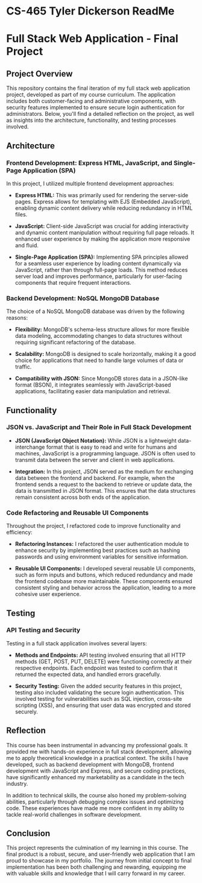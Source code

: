 # CS-465 Tyler Dickerson ReadMe
# Full Stack Web Application - Final Project

## Project Overview

This repository contains the final iteration of my full stack web application project, developed as part of my course curriculum. The application includes both customer-facing and administrative components, with security features implemented to ensure secure login authentication for administrators. Below, you'll find a detailed reflection on the project, as well as insights into the architecture, functionality, and testing processes involved.

## **Architecture**

### **Frontend Development: Express HTML, JavaScript, and Single-Page Application (SPA)**

In this project, I utilized multiple frontend development approaches:

- **Express HTML:** This was primarily used for rendering the server-side pages. Express allows for templating with EJS (Embedded JavaScript), enabling dynamic content delivery while reducing redundancy in HTML files.
  
- **JavaScript:** Client-side JavaScript was crucial for adding interactivity and dynamic content manipulation without requiring full page reloads. It enhanced user experience by making the application more responsive and fluid.

- **Single-Page Application (SPA):** Implementing SPA principles allowed for a seamless user experience by loading content dynamically via JavaScript, rather than through full-page loads. This method reduces server load and improves performance, particularly for user-facing components that require frequent interactions.

### **Backend Development: NoSQL MongoDB Database**

The choice of a NoSQL MongoDB database was driven by the following reasons:

- **Flexibility:** MongoDB's schema-less structure allows for more flexible data modeling, accommodating changes to data structures without requiring significant refactoring of the database.
  
- **Scalability:** MongoDB is designed to scale horizontally, making it a good choice for applications that need to handle large volumes of data or traffic.
  
- **Compatibility with JSON:** Since MongoDB stores data in a JSON-like format (BSON), it integrates seamlessly with JavaScript-based applications, facilitating easier data manipulation and retrieval.

## **Functionality**

### **JSON vs. JavaScript and Their Role in Full Stack Development**

- **JSON (JavaScript Object Notation):** While JSON is a lightweight data-interchange format that is easy to read and write for humans and machines, JavaScript is a programming language. JSON is often used to transmit data between the server and client in web applications.

- **Integration:** In this project, JSON served as the medium for exchanging data between the frontend and backend. For example, when the frontend sends a request to the backend to retrieve or update data, the data is transmitted in JSON format. This ensures that the data structures remain consistent across both ends of the application.

### **Code Refactoring and Reusable UI Components**

Throughout the project, I refactored code to improve functionality and efficiency:

- **Refactoring Instances:** I refactored the user authentication module to enhance security by implementing best practices such as hashing passwords and using environment variables for sensitive information.
  
- **Reusable UI Components:** I developed several reusable UI components, such as form inputs and buttons, which reduced redundancy and made the frontend codebase more maintainable. These components ensured consistent styling and behavior across the application, leading to a more cohesive user experience.

## **Testing**

### **API Testing and Security**

Testing in a full stack application involves several layers:

- **Methods and Endpoints:** API testing involved ensuring that all HTTP methods (GET, POST, PUT, DELETE) were functioning correctly at their respective endpoints. Each endpoint was tested to confirm that it returned the expected data, and handled errors gracefully.

- **Security Testing:** Given the added security features in this project, testing also included validating the secure login authentication. This involved testing for vulnerabilities such as SQL injection, cross-site scripting (XSS), and ensuring that user data was encrypted and stored securely.

## **Reflection**

This course has been instrumental in advancing my professional goals. It provided me with hands-on experience in full stack development, allowing me to apply theoretical knowledge in a practical context. The skills I have developed, such as backend development with MongoDB, frontend development with JavaScript and Express, and secure coding practices, have significantly enhanced my marketability as a candidate in the tech industry.

In addition to technical skills, the course also honed my problem-solving abilities, particularly through debugging complex issues and optimizing code. These experiences have made me more confident in my ability to tackle real-world challenges in software development.

## **Conclusion**

This project represents the culmination of my learning in this course. The final product is a robust, secure, and user-friendly web application that I am proud to showcase in my portfolio. The journey from initial concept to final implementation has been both challenging and rewarding, equipping me with valuable skills and knowledge that I will carry forward in my career.
